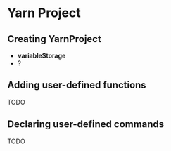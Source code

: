 # Yarn Project


## Creating YarnProject

- **variableStorage**
- ?


## Adding user-defined functions

TODO


## Declaring user-defined commands

TODO
